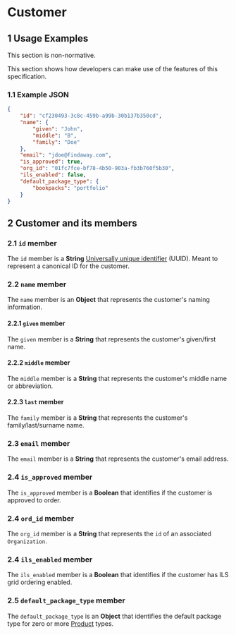 # Customer

## 1 Usage Examples
This section is non-normative.

This section shows how developers can make use of the features of this specification.

### 1.1 Example JSON

```json
{
    "id": "cf230493-3c8c-459b-a99b-30b137b350cd",
    "name": {
        "given": "John",
        "middle": "B",
        "family": "Doe"
    },
    "email": "jdoe@findaway.com",
    "is_approved": true,
    "org_id": "01fc7fce-bf78-4b50-903a-fb3b760f5b30",
    "ils_enabled": false,
    "default_package_type": {
        "bookpacks": "portfolio"
    }
}
```

## 2 Customer and its members

### 2.1 `id` member
The `id` member is a __String__ [Universally unique identifier](https://en.wikipedia.org/wiki/Universally_unique_identifier) (UUID). Meant to represent a canonical ID for the customer.

### 2.2 `name` member
The `name` member is an __Object__ that represents the customer's naming information.

#### 2.2.1 `given` member
The `given` member is a __String__ that represents the customer's given/first name.

#### 2.2.2 `middle` member
The `middle` member is a __String__ that represents the customer's middle name or abbreviation.

#### 2.2.3 `last` member
The `family` member is a __String__ that represents the customer's family/last/surname name.

### 2.3 `email` member
The `email` member is a __String__ that represents the customer's email address.

### 2.4 `is_approved` member
The `is_approved` member is a __Boolean__ that identifies if the customer is approved to order.

### 2.4 `ord_id` member
The `org_id` member is a __String__ that represents the `id` of an associated `Organization`.

### 2.4 `ils_enabled` member
The `ils_enabled` member is a __Boolean__ that identifies if the customer has ILS grid ordering enabled.

### 2.5 `default_package_type` member
The `default_package_type` is an __Object__ that identifies the default package type for zero or more [Product](product.md) types.
